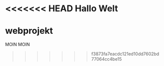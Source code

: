 <<<<<<< HEAD
Hallo Welt
=======
# webprojekt

MOIN MOIN
>>>>>>> f3873fa7eacdc121ed10dd7602bd77064cc4be15

